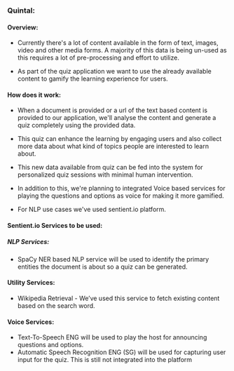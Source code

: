 ### Quintal:

#### Overview:

- Currently there's a lot of content available in the form of text, images, video and other media forms. A majority of this data is being un-used as this requires a lot of pre-processing and effort to utilize.

- As part of the quiz application we want to use the already available content to gamify the learning experience for users.

#### How does it work:

- When a document is provided or a url of the text based content is provided to our application, we'll analyse the content and generate a quiz completely using the provided data.

- This quiz can enhance the learning by engaging users and also collect more data about what kind of topics people are interested to learn about.

- This new data available from quiz can be fed into the system for personalized quiz sessions with minimal human intervention.

- In addition to this, we're planning to integrated Voice based services for playing the questions and options as voice for making it more gamified. 
- For NLP use cases we've used sentient.io platform.


#### Sentient.io Services to be used:

##### NLP Services:

- SpaCy NER based NLP service will be used to identify the primary entities the document is about so a quiz can be generated.

#### Utility Services:

- Wikipedia Retrieval - We’ve used this service to fetch existing content based on the search word.

#### Voice Services:
- Text-To-Speech ENG will be used to play the host for announcing questions and options.
- Automatic Speech Recognition ENG (SG) will be used for capturing user input for the quiz. This is still not integrated into the platform
